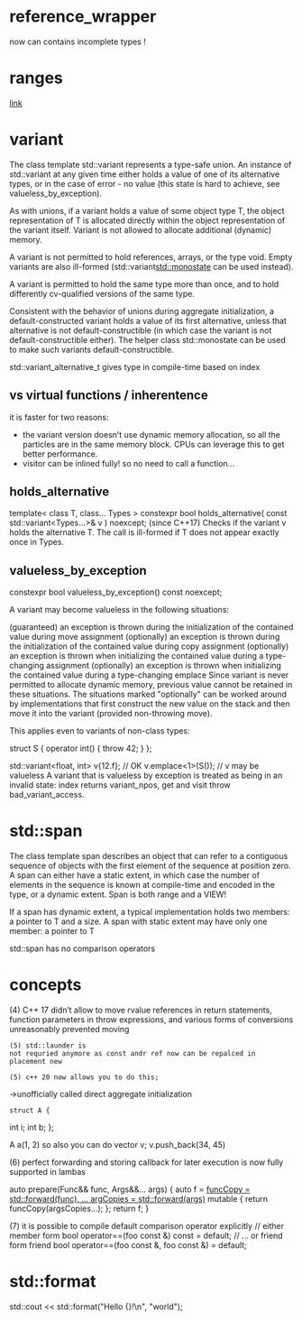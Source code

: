 # reference_wrapper

now can contains incomplete types !

# ranges

[link](./C++20Ranges.md)

# variant

The class template std::variant represents a type-safe union. An instance of std::variant at any given time either holds a value of one of its alternative types, or in the case of error - no value (this state is hard to achieve, see valueless_by_exception).

As with unions, if a variant holds a value of some object type T, the object representation of T is allocated directly within the object representation of the variant itself. Variant is not allowed to allocate additional (dynamic) memory.

A variant is not permitted to hold references, arrays, or the type void. Empty variants are also ill-formed (std::variant<std::monostate> can be used instead).

A variant is permitted to hold the same type more than once, and to hold differently cv-qualified versions of the same type.

Consistent with the behavior of unions during aggregate initialization, a default-constructed variant holds a value of its first alternative, unless that alternative is not default-constructible (in which case the variant is not default-constructible either). The helper class std::monostate can be used to make such variants default-constructible.


std::variant_alternative_t gives type in compile-time based on index

## vs virtual functions / inherentence

it is faster for two reasons:

- the variant version doesn’t use dynamic memory allocation, so all the particles are in the same memory block. CPUs can leverage this to get better performance.
- visitor can be inlined fully! so no need to call a function...

## holds_alternative


template< class T, class... Types >
constexpr bool holds_alternative( const std::variant<Types...>& v ) noexcept;
(since C++17)
Checks if the variant v holds the alternative T. The call is ill-formed if T does not appear exactly once in Types.


## valueless_by_exception

constexpr bool valueless_by_exception() const noexcept;

A variant may become valueless in the following situations:

(guaranteed) an exception is thrown during the initialization of the contained value during move assignment
(optionally) an exception is thrown during the initialization of the contained value during copy assignment
(optionally) an exception is thrown when initializing the contained value during a type-changing assignment
(optionally) an exception is thrown when initializing the contained value during a type-changing emplace
Since variant is never permitted to allocate dynamic memory, previous value cannot be retained in these situations. The situations marked "optionally" can be worked around by implementations that first construct the new value on the stack and then move it into the variant (provided non-throwing move).

This applies even to variants of non-class types:

struct S {
    operator int() { throw 42; }
};

std::variant<float, int> v{12.f}; // OK
v.emplace<1>(S()); // v may be valueless
A variant that is valueless by exception is treated as being in an invalid state: index returns variant_npos, get and visit throw bad_variant_access.

# std::span

The class template span describes an object that can refer to a contiguous sequence of objects with the first element of the sequence at position zero. A span can either have a static extent, in which case the number of elements in the sequence is known at compile-time and encoded in the type, or a dynamic extent. Span is both range and a VIEW!

If a span has dynamic extent, a typical implementation holds two members: a pointer to T and a size. A span with static extent may have only one member: a pointer to T

 std::span has no comparison operators

# concepts

 

(4) C++ 17 didn’t allow to move rvalue references in return statements,
    function parameters in throw expressions,
    and various forms of conversions unreasonably prevented moving

    (5) std::launder is
    not requried anymore as const andr ref now can be repalced in placement new

    (5) c++ 20 now allows you to do this;
->unofficially called direct aggregate initialization

    struct A {
  int i;
  int b;
};

A a(1, 2) so also you can do vector<A> v;
v.push_back(34, 45)



(6) perfect forwarding and storing callback for later execution is now fully supported in lambas

auto prepare(Func&& func, Args&&... args) {
  auto f = [funcCopy = std::forward<Func>(func),
            ... argCopies = std::forward<Args>(args)]() mutable {
    return funcCopy(argsCopies...);
  };
  return f;
}

(7) it is possible to compile default comparison operator explicitly
    // either member form
    bool
    operator==(foo const &) const = default;
// ... or friend form
friend bool operator==(foo const &, foo const &) = default;


# std::format

std::cout << std::format("Hello {}!\n", "world");
